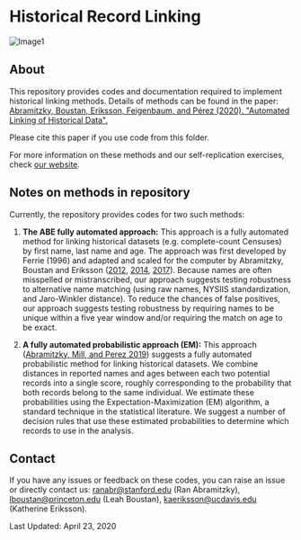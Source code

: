 # Historical Record Linking
![Image1](https://iowaculture.gov/sites/default/files/styles/general_content_feature_image/public/history-research-collections-census.jpg?itok=TfHQ0mxj&c=dc368fe2ea1c374e49ce98ecc80ac229)
## About
This repository provides codes and documentation required to implement historical linking methods. Details of methods can be found in the paper: [Abramitzky, Boustan, Eriksson, Feigenbaum, and Pérez (2020). "Automated Linking of Historical Data".](https://ranabr.people.stanford.edu/sites/g/files/sbiybj5391/f/linking_may2019.pdf)

Please cite this paper if you use code from this folder.

For more information on these methods and our self-replication exercises, check [our website](https://ranabr.people.stanford.edu/matching-codes).




## Notes on methods in repository

Currently, the repository provides codes for two such methods:

1. **The ABE fully automated approach:**
This approach is a fully automated method for linking historical datasets (e.g. complete-count Censuses) by first name, last name and age. The approach was first developed by Ferrie (1996) and adapted and scaled for the computer by Abramitzky, Boustan and Eriksson ([2012](https://ranabr.people.stanford.edu/sites/g/files/sbiybj5391/f/abe_ageofmassmigration.pdf), [2014](https://ranabr.people.stanford.edu/sites/g/files/sbiybj5391/f/abe_assimilation_1.pdf), [2017](https://ranabr.people.stanford.edu/sites/g/files/sbiybj5391/f/return-migrants.pdf)). Because names are often misspelled or mistranscribed, our approach suggests testing robustness to alternative name matching (using raw names, NYSIIS standardization, and Jaro-Winkler distance).  To reduce the chances of false positives, our approach suggests testing robustness by requiring names to be unique within a five year window and/or requiring the match on age to be exact. 

2. **A fully automated probabilistic approach (EM):** 
This approach ([Abramitzky, Mill, and Perez 2019](https://ranabr.people.stanford.edu/sites/g/files/sbiybj5391/f/matching_historicalmethod_march27.pdf)) suggests a fully automated probabilistic method for linking historical datasets.  We combine distances in reported names and ages between each two potential records into a single score, roughly corresponding to the probability that both records belong to the same individual. We estimate these probabilities using the Expectation-Maximization (EM) algorithm, a standard technique in the statistical literature. We suggest a number of decision rules that use these estimated probabilities to determine which records to use in the analysis. 



## Contact
If you have any issues or feedback on these codes, you can raise an issue or directly contact us: ranabr@stanford.edu (Ran Abramitzky),  lboustan@princeton.edu (Leah Boustan), kaeriksson@ucdavis.edu (Katherine Eriksson).


Last Updated: April 23, 2020


